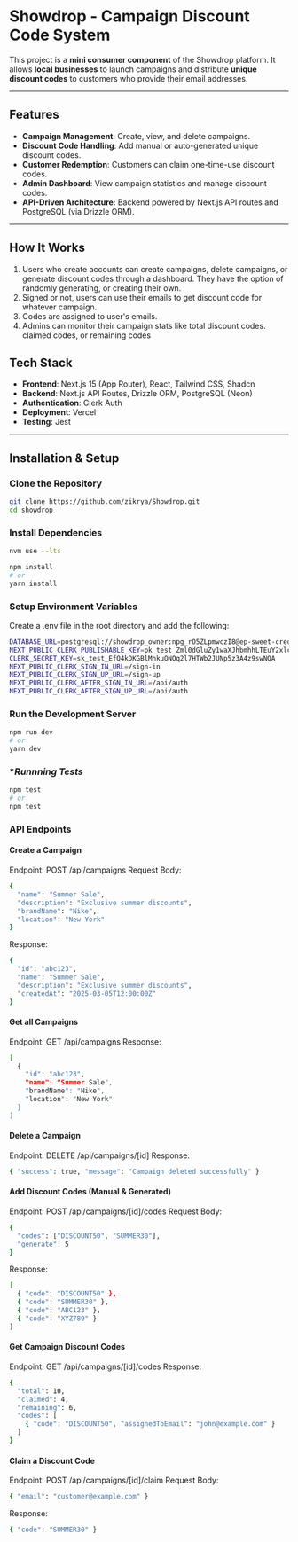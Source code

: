 # Showdrop - Campaign Discount Code System

This project is a **mini consumer component** of the Showdrop platform. It allows **local businesses** to launch campaigns and distribute **unique discount codes** to customers who provide their email addresses.

---

## Features

- **Campaign Management**: Create, view, and delete campaigns.
- **Discount Code Handling**: Add manual or auto-generated unique discount codes.
- **Customer Redemption**: Customers can claim one-time-use discount codes.
- **Admin Dashboard**: View campaign statistics and manage discount codes.
- **API-Driven Architecture**: Backend powered by Next.js API routes and PostgreSQL (via Drizzle ORM).

---

## How It Works

1. Users who create accounts can create campaigns, delete campaigns, or generate discount codes through a dashboard. They have the option of randomly generating, or creating their own.
2. Signed or not, users can use their emails to get discount code for whatever campaign.
3. Codes are assigned to user's emails.
4. Admins can monitor their campaign stats like total discount codes. claimed codes, or remaining codes

## Tech Stack

- **Frontend**: Next.js 15 (App Router), React, Tailwind CSS, Shadcn
- **Backend**: Next.js API Routes, Drizzle ORM, PostgreSQL (Neon)
- **Authentication**: Clerk Auth
- **Deployment**: Vercel
- **Testing**: Jest

---

## Installation & Setup

### **Clone the Repository**

```sh
git clone https://github.com/zikrya/Showdrop.git
cd showdrop
```

### Install Dependencies

```bash
nvm use --lts
```

```bash
npm install
# or
yarn install
```

### **Setup Environment Variables**

Create a .env file in the root directory and add the following:

```bash
DATABASE_URL=postgresql://showdrop_owner:npg_rO5ZLpmwczI8@ep-sweet-credit-a5hayri9-pooler.us-east-2.aws.neon.tech/showdrop?sslmode=require
NEXT_PUBLIC_CLERK_PUBLISHABLE_KEY=pk_test_Zml0dGluZy1waXJhbmhhLTEuY2xlcmsuYWNjb3VudHMuZGV2JA
CLERK_SECRET_KEY=sk_test_EfQ4kDKGBlMhkuQNOq2l7HTWb2JUNp5z3A4z9swNQA
NEXT_PUBLIC_CLERK_SIGN_IN_URL=/sign-in
NEXT_PUBLIC_CLERK_SIGN_UP_URL=/sign-up
NEXT_PUBLIC_CLERK_AFTER_SIGN_IN_URL=/api/auth
NEXT_PUBLIC_CLERK_AFTER_SIGN_UP_URL=/api/auth
```

### **Run the Development Server**

```bash
npm run dev
# or
yarn dev
```

### \*_Runnning Tests_

```bash
npm test
# or
npm test
```

### **API Endpoints**

#### Create a Campaign

Endpoint: POST /api/campaigns
Request Body:

```bash
{
  "name": "Summer Sale",
  "description": "Exclusive summer discounts",
  "brandName": "Nike",
  "location": "New York"
}
```

Response:

```bash
{
  "id": "abc123",
  "name": "Summer Sale",
  "description": "Exclusive summer discounts",
  "createdAt": "2025-03-05T12:00:00Z"
}
```

#### Get all Campaigns

Endpoint: GET /api/campaigns
Response:

```bash
[
  {
    "id": "abc123",
    "name": "Summer Sale",
    "brandName": "Nike",
    "location": "New York"
  }
]
```

#### Delete a Campaign

Endpoint: DELETE /api/campaigns/[id]
Response:

```bash
{ "success": true, "message": "Campaign deleted successfully" }

```

#### Add Discount Codes (Manual & Generated)

Endpoint: POST /api/campaigns/[id]/codes
Request Body:

```bash
{
  "codes": ["DISCOUNT50", "SUMMER30"],
  "generate": 5
}
```

Response:

```bash
[
  { "code": "DISCOUNT50" },
  { "code": "SUMMER30" },
  { "code": "ABC123" },
  { "code": "XYZ789" }
]
```

#### Get Campaign Discount Codes

Endpoint: GET /api/campaigns/[id]/codes
Response:

```bash
{
  "total": 10,
  "claimed": 4,
  "remaining": 6,
  "codes": [
    { "code": "DISCOUNT50", "assignedToEmail": "john@example.com" }
  ]
}
```

#### Claim a Discount Code

Endpoint: POST /api/campaigns/[id]/claim
Request Body:

```bash
{ "email": "customer@example.com" }

```

Response:

```bash
{ "code": "SUMMER30" }
```
